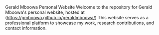 Gerald Mboowa Personal Website
Welcome to the repository for Gerald Mboowa's personal website, hosted at (https://gmboowa.github.io/geraldmboowa/)
This website serves as a professional platform to showcase my work, research contributions, and contact information.





